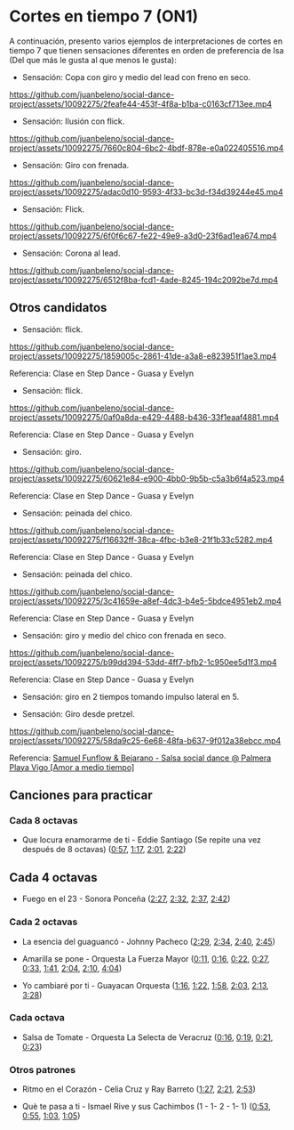 # Cortes en tiempo 7 (ON1)

A continuación, presento varios ejemplos de interpretaciones de cortes en tiempo 7 que tienen sensaciones diferentes en orden de preferencia de Isa (Del que más le gusta al que menos le gusta):

- Sensación: Copa con giro y medio del lead con freno en seco.

https://github.com/juanbeleno/social-dance-project/assets/10092275/2feafe44-453f-4f8a-b1ba-c0163cf713ee.mp4


- Sensación: Ilusión con flick.

https://github.com/juanbeleno/social-dance-project/assets/10092275/7660c804-6bc2-4bdf-878e-e0a022405516.mp4


- Sensación: Giro con frenada.

https://github.com/juanbeleno/social-dance-project/assets/10092275/adac0d10-9593-4f33-bc3d-f34d39244e45.mp4


- Sensación: Flick.

https://github.com/juanbeleno/social-dance-project/assets/10092275/6f0f6c67-fe22-49e9-a3d0-23f6ad1ea674.mp4


- Sensación: Corona al lead.

https://github.com/juanbeleno/social-dance-project/assets/10092275/6512f8ba-fcd1-4ade-8245-194c2092be7d.mp4


## Otros candidatos

- Sensación: flick.

https://github.com/juanbeleno/social-dance-project/assets/10092275/1859005c-2861-41de-a3a8-e823951f1ae3.mp4

Referencia: Clase en Step Dance - Guasa y Evelyn

- Sensación: flick.

https://github.com/juanbeleno/social-dance-project/assets/10092275/0af0a8da-e429-4488-b436-33f1eaaf4881.mp4

Referencia: Clase en Step Dance - Guasa y Evelyn


- Sensación: giro.

https://github.com/juanbeleno/social-dance-project/assets/10092275/60621e84-e900-4bb0-9b5b-c5a3b6f4a523.mp4

Referencia: Clase en Step Dance - Guasa y Evelyn


- Sensación: peinada del chico.

https://github.com/juanbeleno/social-dance-project/assets/10092275/f16632ff-38ca-4fbc-b3e8-21f1b33c5282.mp4

Referencia: Clase en Step Dance - Guasa y Evelyn


- Sensación: peinada del chico.

https://github.com/juanbeleno/social-dance-project/assets/10092275/3c41659e-a8ef-4dc3-b4e5-5bdce4951eb2.mp4

Referencia: Clase en Step Dance - Guasa y Evelyn


- Sensación: giro y medio del chico con frenada en seco.

https://github.com/juanbeleno/social-dance-project/assets/10092275/b99dd394-53dd-4ff7-bfb2-1c950ee5d1f3.mp4

Referencia: Clase en Step Dance - Guasa y Evelyn


- Sensación: giro en 2 tiempos tomando impulso lateral en 5.


- Sensación: Giro desde pretzel.
  
https://github.com/juanbeleno/social-dance-project/assets/10092275/58da9c25-6e68-48fa-b637-9f012a38ebcc.mp4

Referencia: [Samuel Funflow & Bejarano - Salsa social dance @ Palmera Playa Vigo [Amor a medio tiempo]](https://youtu.be/rCUl8SBqDv0?t=42)


## Canciones para practicar

### Cada 8 octavas

- Que locura enamorarme de ti - Eddie Santiago (Se repite una vez después de 8 octavas) ([0:57](https://youtu.be/SqK_zXX-9k0?si=aCiUuPjRS4r2aFxJ&t=57), [1:17](https://youtu.be/SqK_zXX-9k0?si=bG1B0PIeKL6cjqkK&t=77), [2:01](https://youtu.be/SqK_zXX-9k0?si=fJcF-pjh0avb1AmW&t=121), [2:22](https://youtu.be/SqK_zXX-9k0?si=7_7nmBsiT_tYVQQG&t=142))

## Cada 4 octavas

- Fuego en el 23 - Sonora Ponceña ([2:27](https://youtu.be/5404tYDaTfk?si=9Wj-rLuVshtM72G4&t=147), [2:32](https://youtu.be/5404tYDaTfk?si=oDI7qje8zZltuoQ9&t=152), [2:37](https://youtu.be/5404tYDaTfk?si=-XHEFs5NaMHkWdd6&t=157), [2:42](https://youtu.be/5404tYDaTfk?si=R6Xop-coQrD-9Doq&t=162))

### Cada 2 octavas

- La esencia del guaguancó - Johnny Pacheco ([2:29](https://youtu.be/G_cQrxL3v88?si=HmlpgTfFJT9pJJ0a&t=149), [2:34](https://youtu.be/G_cQrxL3v88?si=U9YOsi8QUUgfoT3g&t=154), [2:40](https://youtu.be/G_cQrxL3v88?si=RJfoK5E2tOuhFKFs&t=160), [2:45](https://youtu.be/G_cQrxL3v88?si=G5UkLoGZzyTBm9wU&t=165))

- Amarilla se pone - Orquesta La Fuerza Mayor ([0:11](https://youtu.be/tEFbdoS7SGg?si=VIhEPJN5Uz7gQ2U-&t=11), [0:16](https://youtu.be/tEFbdoS7SGg?si=d10BE23rjaoFVKBQ&t=16), [0:22](https://youtu.be/tEFbdoS7SGg?si=kaqGn6YBcynPTywy&t=22), [0:27](https://youtu.be/tEFbdoS7SGg?si=Jo_elqz6O6os4asO&t=27), [0:33](https://youtu.be/tEFbdoS7SGg?si=lpDaUZNG_fSVCyOE&t=33), [1:41](https://youtu.be/tEFbdoS7SGg?si=kjLAQT0oMLqt2GNA&t=101), [2:04](https://youtu.be/tEFbdoS7SGg?si=rZYHHY5HQoxTnjbh&t=124), [2:10](https://youtu.be/tEFbdoS7SGg?si=KnAE8_4BhRmAPy7B&t=130), [4:04](https://youtu.be/tEFbdoS7SGg?si=TkkOnk3ionvQG3Qj&t=244))

- Yo cambiaré por ti - Guayacan Orquesta ([1:16](https://youtu.be/tj7gFhIBlx8?si=Mc4LzztAgn1HHlAp&t=76), [1:22](https://youtu.be/tj7gFhIBlx8?si=foTjxywZNVj-jfeJ&t=82), [1:58](https://youtu.be/tj7gFhIBlx8?si=XDol6c67WBVdlY7M&t=118), [2:03](https://youtu.be/tj7gFhIBlx8?si=Yh_li3PdtJH-MvuS&t=123), [2:13](https://youtu.be/tj7gFhIBlx8?si=CwVO2QrsIA9NWJSX&t=133), [3:28](https://youtu.be/tj7gFhIBlx8?si=_cYG4wQfeG8lbuIc&t=208))

### Cada octava

- Salsa de Tomate - Orquesta La Selecta de Veracruz ([0:16](https://youtu.be/yrPybSmCbD8?si=zfAalUVNscyPYRWV&t=16), [0:19](https://youtu.be/yrPybSmCbD8?si=XiOUS0AqcaaVeq1r&t=19), [0:21](https://youtu.be/yrPybSmCbD8?si=Rx7aunvSrC6N2jXn&t=21), [0:23](https://youtu.be/yrPybSmCbD8?si=1Ugx6Kj95oUyOLFD&t=23))

### Otros patrones

- Ritmo en el Corazón - Celia Cruz y Ray Barreto ([1:27](https://youtu.be/Bstf--ymw20?si=CAdH5m6dxOHzG0tH&t=87), [2:21](https://youtu.be/Bstf--ymw20?si=fu08XO53bUFRXhA4&t=141), [2:53](https://youtu.be/Bstf--ymw20?si=YB1Gq6DF4Serqk8S&t=173))

- Què te pasa a ti - Ismael Rive y sus Cachimbos (1 - 1- 2 - 1- 1) ([0:53](https://youtu.be/DQP6EB2o-pA?si=1DGNaq6k72ZUFA2b&t=53), [0:55](https://youtu.be/DQP6EB2o-pA?si=o4hKApNbgEFDPudF&t=55), [1:03](https://youtu.be/DQP6EB2o-pA?si=0WriUsCM-FTOgG2o&t=63), [1:05](https://youtu.be/DQP6EB2o-pA?si=agCvTAwmeYwj3jYi&t=65))
